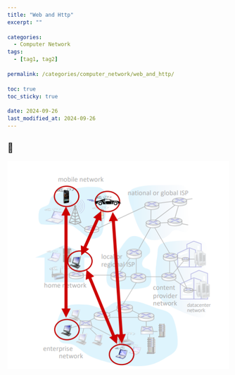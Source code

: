 ```yaml
---
title: "Web and Http"
excerpt: ""

categories:
  - Computer Network
tags:
  - [tag1, tag2]

permalink: /categories/computer_network/web_and_http/

toc: true
toc_sticky: true

date: 2024-09-26
last_modified_at: 2024-09-26
---
```


## 🦥 
![p2p](/assets\images\posts_img\network\p2p.png)
